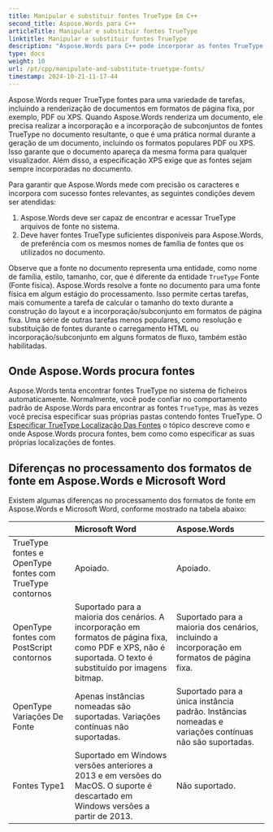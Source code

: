 ```yaml
---
title: Manipular e substituir fontes TrueType Em C++
second_title: Aspose.Words para C++
articleTitle: Manipular e substituir fontes TrueType
linktitle: Manipular e substituir fontes TrueType
description: "Aspose.Words para C++ pode incorporar as fontes TrueType corretas no documento resultante para garantir que ele seja exibido com precisão. Se uma fonte ou um caractere específico não estiver disponível, Aspose.Words procura uma substituição de fonte adequada ou usa o mecanismo de fallback de fonte."
type: docs
weight: 10
url: /pt/cpp/manipulate-and-substitute-truetype-fonts/
timestamp: 2024-10-21-11-17-44
---
```


Aspose.Words requer TrueType fontes para uma variedade de tarefas, incluindo a renderização de documentos em formatos de página fixa, por exemplo, PDF ou XPS. Quando Aspose.Words renderiza um documento, ele precisa realizar a incorporação e a incorporação de subconjuntos de fontes TrueType no documento resultante, o que é uma prática normal durante a geração de um documento, incluindo os formatos populares PDF ou XPS. Isso garante que o documento apareça da mesma forma para qualquer visualizador. Além disso, a especificação XPS exige que as fontes sejam sempre incorporadas no documento.

Para garantir que Aspose.Words mede com precisão os caracteres e incorpora com sucesso fontes relevantes, as seguintes condições devem ser atendidas:

1. Aspose.Words deve ser capaz de encontrar e acessar TrueType arquivos de fonte no sistema.
1. Deve haver fontes TrueType suficientes disponíveis para Aspose.Words, de preferência com os mesmos nomes de família de fontes que os utilizados no documento.

Observe que a fonte no documento representa uma entidade, como nome de família, estilo, tamanho, cor, que é diferente da entidade `TrueType` Fonte (Fonte física). Aspose.Words resolve a fonte no documento para uma fonte física em algum estágio do processamento. Isso permite certas tarefas, mais comumente a tarefa de calcular o tamanho do texto durante a construção do layout e a incorporação/subconjunto em formatos de página fixa. Uma série de outras tarefas menos populares, como resolução e substituição de fontes durante o carregamento HTML ou incorporação/subconjunto em alguns formatos de fluxo, também estão habilitadas.

## Onde Aspose.Words procura fontes

Aspose.Words tenta encontrar fontes TrueType no sistema de ficheiros automaticamente. Normalmente, você pode confiar no comportamento padrão de Aspose.Words para encontrar as fontes `TrueType`, mas às vezes você precisa especificar suas próprias pastas contendo fontes TrueType. O [Especificar TrueType Localização Das Fontes](/words/cpp/specify-truetype-fonts-location/) o tópico descreve como e onde Aspose.Words procura fontes, bem como como especificar as suas próprias localizações de fontes.

## Diferenças no processamento dos formatos de fonte em Aspose.Words e Microsoft Word

Existem algumas diferenças no processamento dos formatos de fonte em Aspose.Words e Microsoft Word, conforme mostrado na tabela abaixo:

|  | Microsoft Word | Aspose.Words |
| :- | :- | :- |
| TrueType fontes e OpenType fontes com TrueType contornos | Apoiado. | Apoiado. |
| OpenType fontes com PostScript contornos | Suportado para a maioria dos cenários. A incorporação em formatos de página fixa, como PDF e XPS, não é suportada. O texto é substituído por imagens bitmap. | Suportado para a maioria dos cenários, incluindo a incorporação em formatos de página fixa. |
| OpenType Variações De Fonte | Apenas instâncias nomeadas são suportadas. Variações contínuas não suportadas. | Suportado para a única instância padrão. Instâncias nomeadas e variações contínuas não são suportadas. |
| Fontes Type1 | Suportado em Windows versões anteriores a 2013 e em versões do MacOS. O suporte é descartado em Windows versões a partir de 2013. | Não suportado. |


